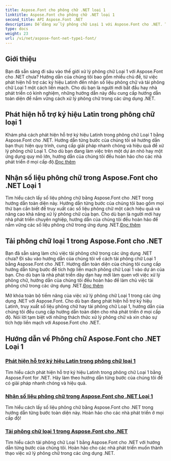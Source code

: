 ```yaml
---
title: Aspose.Font cho phông chữ .NET loại 1
linktitle: Aspose.Font cho phông chữ .NET loại 1
second_title: API Aspose.Font .NET
description: Dễ dàng xử lý phông chữ Loại 1 với Aspose.Font cho .NET. Tìm hiểu cách phát hiện hỗ trợ ký hiệu Latinh, lấy số liệu phông chữ và tải phông chữ Loại 1 một cách liền mạch.
type: docs
weight: 23
url: /vi/net/aspose-font-net-type1-font/
---
```

## Giới thiệu

Bạn đã sẵn sàng đi sâu vào thế giới xử lý phông chữ Loại 1 với Aspose.Font cho .NET chưa? Hướng dẫn của chúng tôi bao gồm nhiều chủ đề, từ việc phát hiện hỗ trợ các ký hiệu Latinh đến nhận số liệu phông chữ và tải phông chữ Loại 1 một cách liền mạch. Cho dù bạn là người mới bắt đầu hay nhà phát triển có kinh nghiệm, những hướng dẫn này đều cung cấp hướng dẫn toàn diện để nắm vững cách xử lý phông chữ trong các ứng dụng .NET.

## Phát hiện hỗ trợ ký hiệu Latin trong phông chữ loại 1

Khám phá cách phát hiện hỗ trợ ký hiệu Latinh trong phông chữ Loại 1 bằng Aspose.Font cho .NET. Hướng dẫn từng bước của chúng tôi sẽ hướng dẫn bạn thực hiện quy trình, cung cấp giải pháp nhanh chóng và hiệu quả để xử lý phông chữ Loại 1. Cho dù bạn đang làm việc trên một dự án nhỏ hay một ứng dụng quy mô lớn, hướng dẫn của chúng tôi đều hoàn hảo cho các nhà phát triển ở mọi cấp độ.[Đọc thêm](./detect-latin-symbols-support-type1-fonts/)

## Nhận số liệu phông chữ trong Aspose.Font cho .NET Loại 1

 Tìm hiểu cách lấy số liệu phông chữ bằng Aspose.Font cho .NET trong hướng dẫn toàn diện này. Hướng dẫn từng bước của chúng tôi bao gồm mọi thứ bạn cần biết để truy xuất các số liệu phông chữ một cách hiệu quả và nâng cao khả năng xử lý phông chữ của bạn. Cho dù bạn là người mới hay nhà phát triển chuyên nghiệp, hướng dẫn của chúng tôi đều hoàn hảo để nắm vững các số liệu phông chữ trong ứng dụng .NET.[Đọc thêm](./get-font-metrics-aspose-font-net-type1/)

## Tải phông chữ loại 1 trong Aspose.Font cho .NET

Bạn đã sẵn sàng làm chủ việc tải phông chữ trong các ứng dụng .NET chưa? Đi sâu vào hướng dẫn của chúng tôi về cách tải phông chữ Loại 1 bằng Aspose.Font cho .NET. Hướng dẫn toàn diện của chúng tôi cung cấp hướng dẫn từng bước để tích hợp liền mạch phông chữ Loại 1 vào dự án của bạn. Cho dù bạn là nhà phát triển dày dạn hay mới làm quen với việc xử lý phông chữ, hướng dẫn của chúng tôi đều hoàn hảo để làm chủ việc tải phông chữ trong các ứng dụng .NET.[Đọc thêm](./load-type1-fonts-aspose-font-net/)

Mở khóa toàn bộ tiềm năng của việc xử lý phông chữ Loại 1 trong các ứng dụng .NET với Aspose.Font. Cho dù bạn đang phát hiện hỗ trợ ký hiệu Latinh, truy xuất số liệu phông chữ hay tải phông chữ Loại 1, hướng dẫn của chúng tôi đều cung cấp hướng dẫn toàn diện cho nhà phát triển ở mọi cấp độ. Nói lời tạm biệt với những thách thức xử lý phông chữ và xin chào sự tích hợp liền mạch với Aspose.Font cho .NET. 
## Hướng dẫn về Phông chữ Aspose.Font cho .NET Loại 1
### [Phát hiện hỗ trợ ký hiệu Latin trong phông chữ loại 1](./detect-latin-symbols-support-type1-fonts/)
Tìm hiểu cách phát hiện hỗ trợ ký hiệu Latinh trong phông chữ Loại 1 bằng Aspose.Font for .NET. Hãy làm theo hướng dẫn từng bước của chúng tôi để có giải pháp nhanh chóng và hiệu quả.
### [Nhận số liệu phông chữ trong Aspose.Font cho .NET Loại 1](./get-font-metrics-aspose-font-net-type1/)
Tìm hiểu cách lấy số liệu phông chữ bằng Aspose.Font cho .NET trong hướng dẫn từng bước toàn diện này. Hoàn hảo cho các nhà phát triển ở mọi cấp độ!
### [Tải phông chữ loại 1 trong Aspose.Font cho .NET](./load-type1-fonts-aspose-font-net/)
Tìm hiểu cách tải phông chữ Loại 1 bằng Aspose.Font cho .NET với hướng dẫn từng bước của chúng tôi. Hoàn hảo cho các nhà phát triển muốn thành thạo việc xử lý phông chữ trong các ứng dụng .NET.